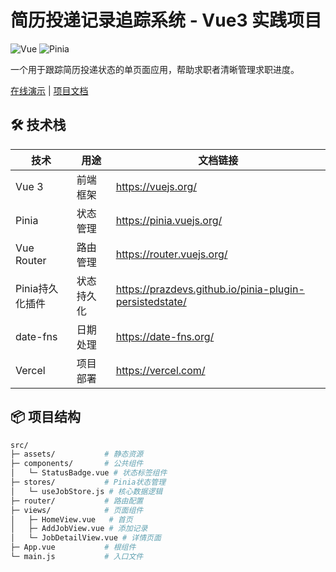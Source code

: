# 简历投递记录追踪系统 - Vue3 实践项目

![Vue](https://img.shields.io/badge/Vue-3.4.21-brightgreen)
![Pinia](https://img.shields.io/badge/Pinia-2.1.7-orange)

一个用于跟踪简历投递状态的单页面应用，帮助求职者清晰管理求职进度。

[在线演示](https://your-vercel-app-url.vercel.app) | [项目文档](docs/README.md)

## 🛠️ 技术栈

| 技术               | 用途                          | 文档链接                     |
|--------------------|-----------------------------|---------------------------|
| Vue 3              | 前端框架                      | https://vuejs.org/        |
| Pinia              | 状态管理                      | https://pinia.vuejs.org/  |
| Vue Router         | 路由管理                      | https://router.vuejs.org/ |
| Pinia持久化插件      | 状态持久化                    | https://prazdevs.github.io/pinia-plugin-persistedstate/ |
| date-fns           | 日期处理                      | https://date-fns.org/     |
| Vercel             | 项目部署                      | https://vercel.com/       |

## 📦 项目结构

```bash
src/
├─ assets/           # 静态资源
├─ components/       # 公共组件
│   └─ StatusBadge.vue # 状态标签组件
├─ stores/           # Pinia状态管理
│   └─ useJobStore.js # 核心数据逻辑
├─ router/           # 路由配置
├─ views/            # 页面组件
│   ├─ HomeView.vue   # 首页
│   ├─ AddJobView.vue # 添加记录
│   └─ JobDetailView.vue # 详情页面
├─ App.vue           # 根组件
└─ main.js           # 入口文件